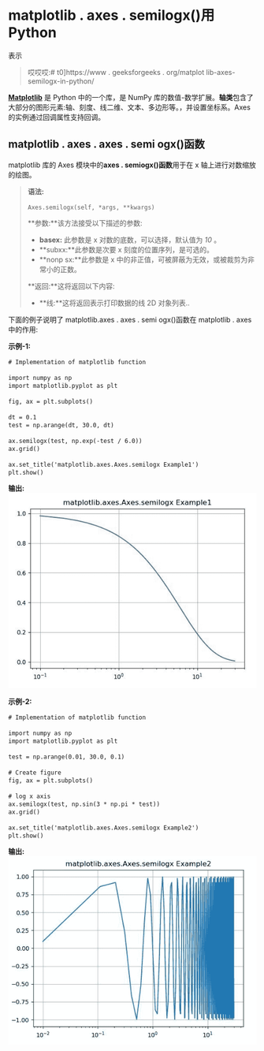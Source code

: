 # matplotlib . axes . semilogx()用 Python

表示

> 哎哎哎:# t0]https://www . geeksforgeeks . org/matplot lib-axes-semilogx-in-python/

**[Matplotlib](https://www.geeksforgeeks.org/python-introduction-matplotlib/)** 是 Python 中的一个库，是 NumPy 库的数值-数学扩展。**轴类**包含了大部分的图形元素:轴、刻度、线二维、文本、多边形等。，并设置坐标系。Axes 的实例通过回调属性支持回调。

## matplotlib . axes . axes . semi ogx()函数

matplotlib 库的 Axes 模块中的**axes . semiogx()函数**用于在 x 轴上进行对数缩放的绘图。

> **语法:**
> 
> ```
> Axes.semilogx(self, *args, **kwargs)
> ```
> 
> **参数:**该方法接受以下描述的参数:
> 
> *   **basex:** 此参数是 x 对数的底数，可以选择，默认值为 *10* 。
> *   **subxx:**此参数是次要 x 刻度的位置序列，是可选的。
> *   **nonp sx:**此参数是 x 中的非正值，可被屏蔽为无效，或被裁剪为非常小的正数。
> 
> **返回:**这将返回以下内容:
> 
> *   **线:**这将返回表示打印数据的线 2D 对象列表..

下面的例子说明了 matplotlib.axes . axes . semi ogx()函数在 matplotlib . axes 中的作用:

**示例-1:**

```
# Implementation of matplotlib function

import numpy as np
import matplotlib.pyplot as plt

fig, ax = plt.subplots()

dt = 0.1
test = np.arange(dt, 30.0, dt)

ax.semilogx(test, np.exp(-test / 6.0))
ax.grid()

ax.set_title('matplotlib.axes.Axes.semilogx Example1')
plt.show()
```

**输出:**
![](img/d7ff061e5bac53e7a22cbc381b10a5ba.png)

**示例-2:**

```
# Implementation of matplotlib function

import numpy as np
import matplotlib.pyplot as plt

test = np.arange(0.01, 30.0, 0.1)

# Create figure
fig, ax = plt.subplots()

# log x axis
ax.semilogx(test, np.sin(3 * np.pi * test))
ax.grid()

ax.set_title('matplotlib.axes.Axes.semilogx Example2')
plt.show()
```

**输出:**
![](img/5b784896184e78511b7e2d4c79e9981d.png)